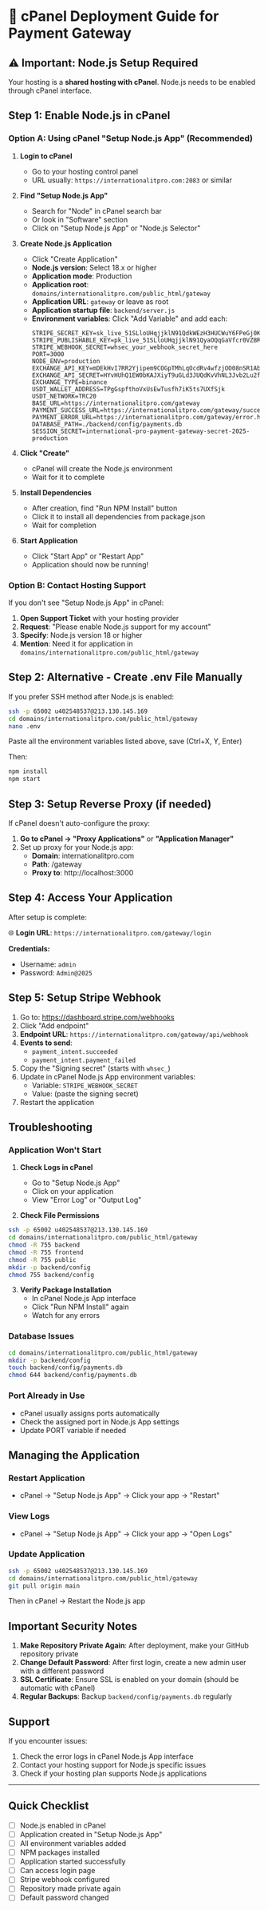 # 🚀 cPanel Deployment Guide for Payment Gateway

## ⚠️ Important: Node.js Setup Required

Your hosting is a **shared hosting with cPanel**. Node.js needs to be enabled through cPanel interface.

## Step 1: Enable Node.js in cPanel

### Option A: Using cPanel "Setup Node.js App" (Recommended)

1. **Login to cPanel**
   - Go to your hosting control panel
   - URL usually: `https://internationalitpro.com:2083` or similar

2. **Find "Setup Node.js App"**
   - Search for "Node" in cPanel search bar
   - Or look in "Software" section
   - Click on "Setup Node.js App" or "Node.js Selector"

3. **Create Node.js Application**
   - Click "Create Application"
   - **Node.js version**: Select 18.x or higher
   - **Application mode**: Production
   - **Application root**: `domains/internationalitpro.com/public_html/gateway`
   - **Application URL**: `gateway` or leave as root
   - **Application startup file**: `backend/server.js`
   - **Environment variables**: Click "Add Variable" and add each:
     ```
     STRIPE_SECRET_KEY=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
     STRIPE_PUBLISHABLE_KEY=pk_live_51SLloUHqjjklN91QyaOQqGaVfcr0VZBRc5JDY8KhpU2BYEZn7FHhGHjojcN9BfWLCMNigRFrXQcOSJwHgRvhBEMI00YjU7fzAl
     STRIPE_WEBHOOK_SECRET=whsec_your_webhook_secret_here
     PORT=3000
     NODE_ENV=production
     EXCHANGE_API_KEY=mDEkHvI7RR2Yjipem9COGpTMhLqOcdRv4wfzjOO08nSR1AbM5w2mB6QF3fCoeJPT
     EXCHANGE_API_SECRET=HYvHUhQ1EW0bKAJXiyT9uGLd3JUQdKvVhNL3Jvb2Lu2fYpg6y1bnFYDXPxemzGPA
     EXCHANGE_TYPE=binance
     USDT_WALLET_ADDRESS=TPgGspfthoVxUsEwTusfh7iK5ts7UXfSjk
     USDT_NETWORK=TRC20
     BASE_URL=https://internationalitpro.com/gateway
     PAYMENT_SUCCESS_URL=https://internationalitpro.com/gateway/success.html
     PAYMENT_ERROR_URL=https://internationalitpro.com/gateway/error.html
     DATABASE_PATH=./backend/config/payments.db
     SESSION_SECRET=international-pro-payment-gateway-secret-2025-production
     ```

4. **Click "Create"**
   - cPanel will create the Node.js environment
   - Wait for it to complete

5. **Install Dependencies**
   - After creation, find "Run NPM Install" button
   - Click it to install all dependencies from package.json
   - Wait for completion

6. **Start Application**
   - Click "Start App" or "Restart App"
   - Application should now be running!

### Option B: Contact Hosting Support

If you don't see "Setup Node.js App" in cPanel:

1. **Open Support Ticket** with your hosting provider
2. **Request**: "Please enable Node.js support for my account"
3. **Specify**: Node.js version 18 or higher
4. **Mention**: Need it for application in `domains/internationalitpro.com/public_html/gateway`

## Step 2: Alternative - Create .env File Manually

If you prefer SSH method after Node.js is enabled:

```bash
ssh -p 65002 u402548537@213.130.145.169
cd domains/internationalitpro.com/public_html/gateway
nano .env
```

Paste all the environment variables listed above, save (Ctrl+X, Y, Enter)

Then:
```bash
npm install
npm start
```

## Step 3: Setup Reverse Proxy (if needed)

If cPanel doesn't auto-configure the proxy:

1. **Go to cPanel → "Proxy Applications"** or **"Application Manager"**
2. Set up proxy for your Node.js app:
   - **Domain**: internationalitpro.com
   - **Path**: /gateway
   - **Proxy to**: http://localhost:3000

## Step 4: Access Your Application

After setup is complete:

🌐 **Login URL**: `https://internationalitpro.com/gateway/login`

**Credentials:**
- Username: `admin`
- Password: `Admin@2025`

## Step 5: Setup Stripe Webhook

1. Go to: https://dashboard.stripe.com/webhooks
2. Click "Add endpoint"
3. **Endpoint URL**: `https://internationalitpro.com/gateway/api/webhook`
4. **Events to send**:
   - `payment_intent.succeeded`
   - `payment_intent.payment_failed`
5. Copy the "Signing secret" (starts with `whsec_`)
6. Update in cPanel Node.js App environment variables:
   - Variable: `STRIPE_WEBHOOK_SECRET`
   - Value: (paste the signing secret)
7. Restart the application

## Troubleshooting

### Application Won't Start

1. **Check Logs in cPanel**
   - Go to "Setup Node.js App"
   - Click on your application
   - View "Error Log" or "Output Log"

2. **Check File Permissions**
```bash
ssh -p 65002 u402548537@213.130.145.169
cd domains/internationalitpro.com/public_html/gateway
chmod -R 755 backend
chmod -R 755 frontend
chmod -R 755 public
mkdir -p backend/config
chmod 755 backend/config
```

3. **Verify Package Installation**
   - In cPanel Node.js App interface
   - Click "Run NPM Install" again
   - Watch for any errors

### Database Issues

```bash
cd domains/internationalitpro.com/public_html/gateway
mkdir -p backend/config
touch backend/config/payments.db
chmod 644 backend/config/payments.db
```

### Port Already in Use

- cPanel usually assigns ports automatically
- Check the assigned port in Node.js App settings
- Update PORT variable if needed

## Managing the Application

### Restart Application
- cPanel → "Setup Node.js App" → Click your app → "Restart"

### View Logs
- cPanel → "Setup Node.js App" → Click your app → "Open Logs"

### Update Application
```bash
ssh -p 65002 u402548537@213.130.145.169
cd domains/internationalitpro.com/public_html/gateway
git pull origin main
```
Then in cPanel → Restart the Node.js app

## Important Security Notes

1. **Make Repository Private Again**: After deployment, make your GitHub repository private
2. **Change Default Password**: After first login, create a new admin user with a different password
3. **SSL Certificate**: Ensure SSL is enabled on your domain (should be automatic with cPanel)
4. **Regular Backups**: Backup `backend/config/payments.db` regularly

## Support

If you encounter issues:
1. Check the error logs in cPanel Node.js App interface
2. Contact your hosting support for Node.js specific issues
3. Check if your hosting plan supports Node.js applications

---

## Quick Checklist

- [ ] Node.js enabled in cPanel
- [ ] Application created in "Setup Node.js App"
- [ ] All environment variables added
- [ ] NPM packages installed
- [ ] Application started successfully
- [ ] Can access login page
- [ ] Stripe webhook configured
- [ ] Repository made private again
- [ ] Default password changed
